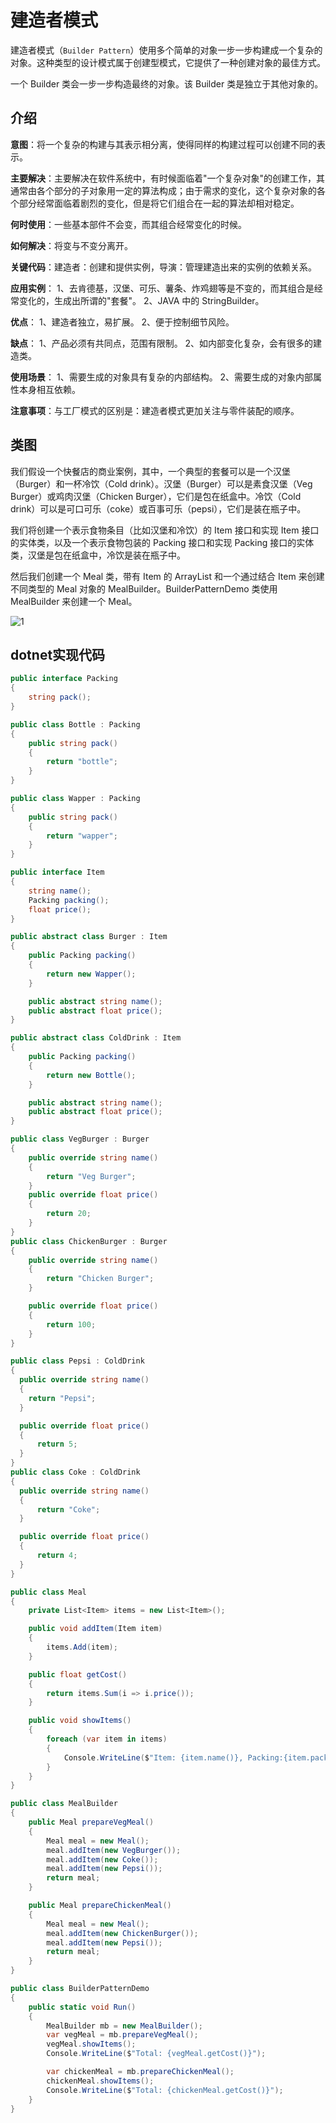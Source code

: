 # 建造者模式

建造者模式（`Builder Pattern`）使用多个简单的对象一步一步构建成一个复杂的对象。这种类型的设计模式属于创建型模式，它提供了一种创建对象的最佳方式。

一个 Builder 类会一步一步构造最终的对象。该 Builder 类是独立于其他对象的。

## 介绍

**意图**：将一个复杂的构建与其表示相分离，使得同样的构建过程可以创建不同的表示。

**主要解决**：主要解决在软件系统中，有时候面临着"一个复杂对象"的创建工作，其通常由各个部分的子对象用一定的算法构成；由于需求的变化，这个复杂对象的各个部分经常面临着剧烈的变化，但是将它们组合在一起的算法却相对稳定。

**何时使用**：一些基本部件不会变，而其组合经常变化的时候。

**如何解决**：将变与不变分离开。

**关键代码**：建造者：创建和提供实例，导演：管理建造出来的实例的依赖关系。

**应用实例**： 1、去肯德基，汉堡、可乐、薯条、炸鸡翅等是不变的，而其组合是经常变化的，生成出所谓的"套餐"。 2、JAVA 中的 StringBuilder。

**优点**： 1、建造者独立，易扩展。 2、便于控制细节风险。

**缺点**： 1、产品必须有共同点，范围有限制。 2、如内部变化复杂，会有很多的建造类。

**使用场景**： 1、需要生成的对象具有复杂的内部结构。 2、需要生成的对象内部属性本身相互依赖。

**注意事项**：与工厂模式的区别是：建造者模式更加关注与零件装配的顺序。

## 类图

我们假设一个快餐店的商业案例，其中，一个典型的套餐可以是一个汉堡（Burger）和一杯冷饮（Cold drink）。汉堡（Burger）可以是素食汉堡（Veg Burger）或鸡肉汉堡（Chicken Burger），它们是包在纸盒中。冷饮（Cold drink）可以是可口可乐（coke）或百事可乐（pepsi），它们是装在瓶子中。

我们将创建一个表示食物条目（比如汉堡和冷饮）的 Item 接口和实现 Item 接口的实体类，以及一个表示食物包装的 Packing 接口和实现 Packing 接口的实体类，汉堡是包在纸盒中，冷饮是装在瓶子中。

然后我们创建一个 Meal 类，带有 Item 的 ArrayList 和一个通过结合 Item 来创建不同类型的 Meal 对象的 MealBuilder。BuilderPatternDemo 类使用 MealBuilder 来创建一个 Meal。

![1](http://cdn.go99.top/docs/other/designpattern/builder1.png)

## dotnet实现代码

```csharp
public interface Packing
{
    string pack();
}

public class Bottle : Packing
{
    public string pack()
    {
        return "bottle";
    }
}

public class Wapper : Packing
{
    public string pack()
    {
        return "wapper";
    }
}

public interface Item
{
    string name();
    Packing packing();
    float price();
}

public abstract class Burger : Item
{
    public Packing packing()
    {
        return new Wapper();
    }

    public abstract string name();
    public abstract float price();
}

public abstract class ColdDrink : Item
{
    public Packing packing()
    {
        return new Bottle();
    }

    public abstract string name();
    public abstract float price();
}

public class VegBurger : Burger
{
    public override string name()
    {
        return "Veg Burger";
    }
    public override float price()
    {
        return 20;
    }
}
public class ChickenBurger : Burger
{
    public override string name()
    {
        return "Chicken Burger";
    }

    public override float price()
    {
        return 100;
    }
}

public class Pepsi : ColdDrink
{
  public override string name()
  {
    return "Pepsi";
  }

  public override float price()
  {
      return 5;
  }
}
public class Coke : ColdDrink
{
  public override string name()
  {
      return "Coke";
  }

  public override float price()
  {
      return 4;
  }
}

public class Meal
{
    private List<Item> items = new List<Item>();

    public void addItem(Item item)
    {
        items.Add(item);
    }

    public float getCost()
    {
        return items.Sum(i => i.price());
    }

    public void showItems()
    {
        foreach (var item in items)
        {
            Console.WriteLine($"Item: {item.name()}, Packing:{item.packing()}, Price: {item.price()}");
        }
    }
}

public class MealBuilder
{
    public Meal prepareVegMeal()
    {
        Meal meal = new Meal();
        meal.addItem(new VegBurger());
        meal.addItem(new Coke());
        meal.addItem(new Pepsi());
        return meal;
    }

    public Meal prepareChickenMeal()
    {
        Meal meal = new Meal();
        meal.addItem(new ChickenBurger());
        meal.addItem(new Pepsi());
        return meal;
    }
}

public class BuilderPatternDemo
{
    public static void Run()
    {
        MealBuilder mb = new MealBuilder();
        var vegMeal = mb.prepareVegMeal();
        vegMeal.showItems();
        Console.WriteLine($"Total: {vegMeal.getCost()}");

        var chickenMeal = mb.prepareChickenMeal();
        chickenMeal.showItems();
        Console.WriteLine($"Total: {chickenMeal.getCost()}");
    }
}
```